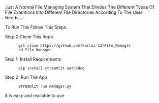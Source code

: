 Just A Normal File Managing System That Divides The Different Types Of File Extentions Into Different File Directories According To The User Needs.....
 
To Run This Follow This Steps..

Step 0:Clone This Repo

          git clone https://github.com/kailai-13/File_Manager
          cd File_Manager

Step 1: Install Requirements

          pip install streamlit watchdog

Step 2: Run The App

          streamlit run manager.py
it is easy and realiable to use
